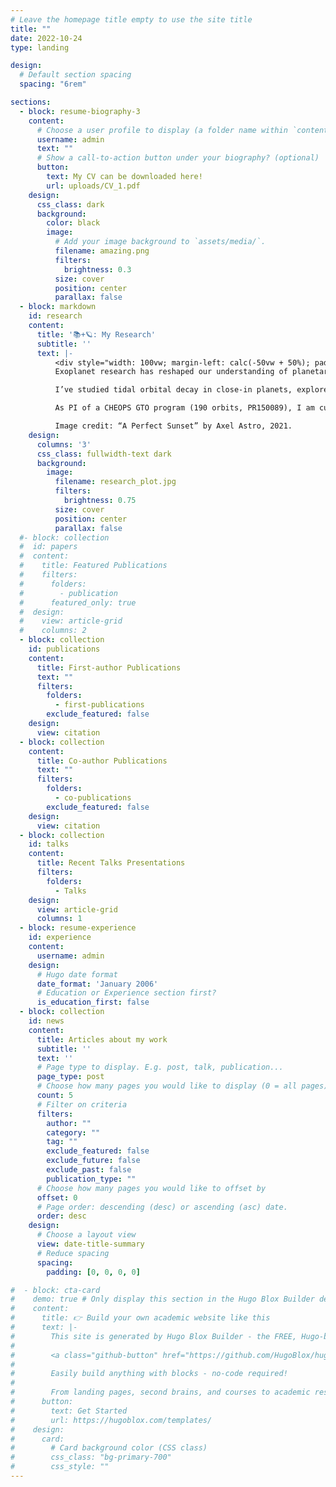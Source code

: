 ```yaml
---
# Leave the homepage title empty to use the site title
title: ""
date: 2022-10-24
type: landing

design:
  # Default section spacing
  spacing: "6rem"

sections:
  - block: resume-biography-3
    content:
      # Choose a user profile to display (a folder name within `content/authors/`)
      username: admin
      text: ""
      # Show a call-to-action button under your biography? (optional)
      button:
        text: My CV can be downloaded here!
        url: uploads/CV_1.pdf
    design:
      css_class: dark
      background:
        color: black
        image:
          # Add your image background to `assets/media/`.
          filename: amazing.png
          filters:
            brightness: 0.3
          size: cover
          position: center
          parallax: false
  - block: markdown
    id: research
    content:
      title: '📚+🪐: My Research'
      subtitle: ''
      text: |-
          <div style="width: 100vw; margin-left: calc(-50vw + 50%); padding: 3rem 2rem; background-color: rgba(0, 0, 0, 0.3); color: white;">
          Exoplanet research has reshaped our understanding of planetary systems, uncovering a vast diversity in their architectures and evolution. My work centers on the synergy between Radial Velocities (RVs) and Transit Timing Variations (TTVs) to investigate planetary dynamics, mass distributions, and formation pathways.

          I’ve studied tidal orbital decay in close-in planets, explored methods for detecting exomoons, and performed joint RV+TTV analyses to constrain the orbital configurations of multi-planet systems. To address the challenges of observing young stars, I also apply advanced stellar activity mitigation techniques to extract planetary signals from noisy RV datasets.

          As PI of a CHEOPS GTO program (190 orbits, PR150089), I am currently measuring apsidal precession rates in eccentric hot Jupiters to probe their internal structure and tidal dissipation properties. In parallel, as part of the GAPS collaboration, I work on characterizing long-period sub-Neptunes, ideal for atmospheric studies, and measuring the masses of planets around young stars, combining photometric follow-up with high-precision RV campaigns.

          Image credit: “A Perfect Sunset” by Axel Astro, 2021.
    design:
      columns: '3'
      css_class: fullwidth-text dark
      background:
        image:
          filename: research_plot.jpg
          filters:
            brightness: 0.75
          size: cover
          position: center
          parallax: false
  #- block: collection
  #  id: papers
  #  content:
  #    title: Featured Publications
  #    filters:
  #      folders:
  #        - publication
  #      featured_only: true
  #  design:
  #    view: article-grid
  #    columns: 2
  - block: collection
    id: publications
    content:
      title: First-author Publications
      text: ""
      filters:
        folders:
          - first-publications
        exclude_featured: false
    design:
      view: citation
  - block: collection
    content:
      title: Co-author Publications
      text: ""
      filters:
        folders:
          - co-publications
        exclude_featured: false
    design:
      view: citation
  - block: collection
    id: talks
    content:
      title: Recent Talks Presentations
      filters:
        folders:
          - Talks
    design:
      view: article-grid
      columns: 1
  - block: resume-experience
    id: experience
    content:
      username: admin
    design:
      # Hugo date format
      date_format: 'January 2006'
      # Education or Experience section first?
      is_education_first: false
  - block: collection
    id: news
    content:
      title: Articles about my work
      subtitle: ''
      text: ''
      # Page type to display. E.g. post, talk, publication...
      page_type: post
      # Choose how many pages you would like to display (0 = all pages)
      count: 5
      # Filter on criteria
      filters:
        author: ""
        category: ""
        tag: ""
        exclude_featured: false
        exclude_future: false
        exclude_past: false
        publication_type: ""
      # Choose how many pages you would like to offset by
      offset: 0
      # Page order: descending (desc) or ascending (asc) date.
      order: desc
    design:
      # Choose a layout view
      view: date-title-summary
      # Reduce spacing
      spacing:
        padding: [0, 0, 0, 0]

#  - block: cta-card
#    demo: true # Only display this section in the Hugo Blox Builder demo site
#    content:
#      title: 👉 Build your own academic website like this
#      text: |-
#        This site is generated by Hugo Blox Builder - the FREE, Hugo-based open source website builder trusted by 250,000+ academics like you.
#
#        <a class="github-button" href="https://github.com/HugoBlox/hugo-blox-builder" data-color-scheme="no-preference: light; light: light; dark: dark;" data-icon="octicon-star" data-size="large" data-show-count="true" aria-label="Star HugoBlox/hugo-blox-builder on GitHub">Star</a>
#
#        Easily build anything with blocks - no-code required!
#        
#        From landing pages, second brains, and courses to academic resumés, conferences, and tech blogs.
#      button:
#        text: Get Started
#        url: https://hugoblox.com/templates/
#    design:
#      card:
#        # Card background color (CSS class)
#        css_class: "bg-primary-700"
#        css_style: ""
---
```

